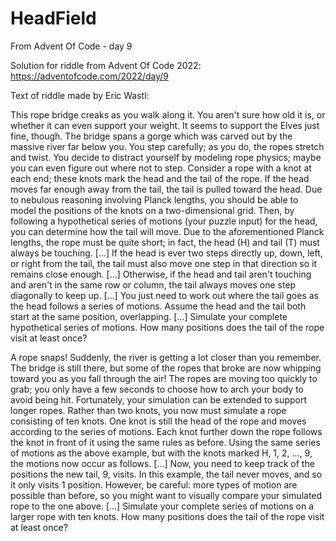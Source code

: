 # HeadField
From Advent Of Code - day 9

Solution for riddle from Advent Of Code 2022: https://adventofcode.com/2022/day/9

Text of riddle made by Eric Wastl:

This rope bridge creaks as you walk along it. You aren't sure how old it is, or whether it can even support your weight.
It seems to support the Elves just fine, though. The bridge spans a gorge which was carved out by the massive river far below you.
You step carefully; as you do, the ropes stretch and twist. You decide to distract yourself by modeling rope physics; maybe you can even figure out where not to step.
Consider a rope with a knot at each end; these knots mark the head and the tail of the rope. If the head moves far enough away from the tail, the tail is pulled toward the head.
Due to nebulous reasoning involving Planck lengths, you should be able to model the positions of the knots on a two-dimensional grid. Then, by following a hypothetical series of motions (your puzzle input) for the head, you can determine how the tail will move.
Due to the aforementioned Planck lengths, the rope must be quite short; in fact, the head (H) and tail (T) must always be touching. [...]
If the head is ever two steps directly up, down, left, or right from the tail, the tail must also move one step in that direction so it remains close enough. [...]
Otherwise, if the head and tail aren't touching and aren't in the same row or column, the tail always moves one step diagonally to keep up. [...]
You just need to work out where the tail goes as the head follows a series of motions. Assume the head and the tail both start at the same position, overlapping. [...]
Simulate your complete hypothetical series of motions. How many positions does the tail of the rope visit at least once?

A rope snaps! Suddenly, the river is getting a lot closer than you remember. The bridge is still there, but some of the ropes that broke are now whipping toward you as you fall through the air!
The ropes are moving too quickly to grab; you only have a few seconds to choose how to arch your body to avoid being hit. Fortunately, your simulation can be extended to support longer ropes.
Rather than two knots, you now must simulate a rope consisting of ten knots. One knot is still the head of the rope and moves according to the series of motions. Each knot further down the rope follows the knot in front of it using the same rules as before.
Using the same series of motions as the above example, but with the knots marked H, 1, 2, ..., 9, the motions now occur as follows. [...]
Now, you need to keep track of the positions the new tail, 9, visits. In this example, the tail never moves, and so it only visits 1 position. However, be careful: more types of motion are possible than before, so you might want to visually compare your simulated rope to the one above. [...]
Simulate your complete series of motions on a larger rope with ten knots. How many positions does the tail of the rope visit at least once?
